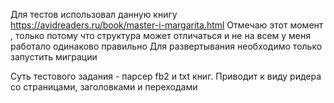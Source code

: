 Для тестов использовал данную книгу https://avidreaders.ru/book/master-i-margarita.html 
Отмечаю этот момент , только потому что структура может отличаться и не на всем у меня работало одинаково правильно 
Для развертывания необходимо только запустить миграции 

Суть тестового задания - парсер fb2 и txt книг. Приводит к виду ридера со страницами, заголовками и переходами
